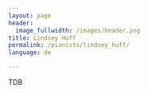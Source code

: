 ```yaml
---
layout: page
header:
  image_fullwidth: /images/header.png
title: Lindsey Huff
permalink: /pianists/lindsey_huff/
language: de

---
```



TDB
